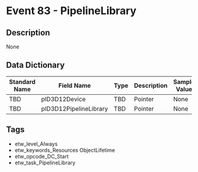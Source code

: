 # Event 83 - PipelineLibrary

## Description
None

## Data Dictionary
|Standard Name|Field Name|Type|Description|Sample Value|
|---|---|---|---|---|
|TBD|pID3D12Device|TBD|Pointer|None|None|
|TBD|pID3D12PipelineLibrary|TBD|Pointer|None|None|

## Tags
* etw_level_Always
* etw_keywords_Resources ObjectLifetime
* etw_opcode_DC_Start
* etw_task_PipelineLibrary